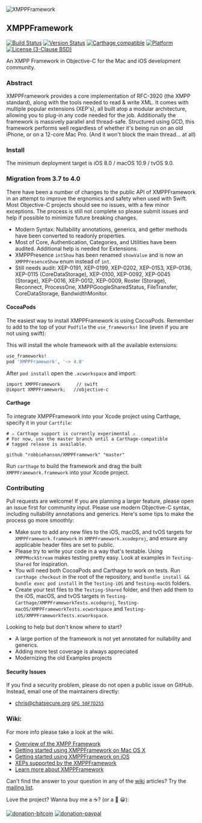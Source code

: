 
![XMPPFramework](xmppframework.png)

## XMPPFramework
[![Build Status](https://travis-ci.org/robbiehanson/XMPPFramework.svg?branch=master)](https://travis-ci.org/robbiehanson/XMPPFramework) [![Version Status](https://img.shields.io/cocoapods/v/XMPPFramework.svg?style=flat)](https://github.com/robbiehanson/XMPPFramework) [![Carthage compatible](https://img.shields.io/badge/Carthage-compatible-4BC51D.svg?style=flat)](https://github.com/Carthage/Carthage) [![Platform](https://img.shields.io/cocoapods/p/XMPPFramework.svg?style=flat)](https://cocoapods.org/?q=XMPPFramework) [![License (3-Clause BSD)](https://img.shields.io/badge/license-BSD%203--Clause-orange.svg?style=flat)](http://opensource.org/licenses/BSD-3-Clause)


An XMPP Framework in Objective-C for the Mac and iOS development community.

### Abstract
XMPPFramework provides a core implementation of RFC-3920 (the XMPP standard), along with the tools needed to read & write XML. It comes with multiple popular extensions (XEP's), all built atop a modular architecture, allowing you to plug-in any code needed for the job. Additionally the framework is massively parallel and thread-safe. Structured using GCD, this framework performs well regardless of whether it's being run on an old iPhone, or on a 12-core Mac Pro. (And it won't block the main thread... at all)

### Install

The minimum deployment target is iOS 8.0 / macOS 10.9 / tvOS 9.0.

### Migration from 3.7 to 4.0

There have been a number of changes to the public API of XMPPFramework in an attempt to improve the ergnomics and safety when used with Swift. Most Objective-C projects should see no issues, with a few minor exceptions. The process is still not complete so please submit issues and help if possible to minimize future breaking changes.

* Modern Syntax: Nullability annotations, generics, and getter methods have been converted to readonly properties.
* Most of Core, Authentication, Categories, and Utilities have been audited. Additional help is needed for Extensions.
* XMPPPresence `intShow` has been renamed `showValue` and is now an `XMPPPresenceShow` enum instead of `int`.
* Still needs audit: XEP-0191, XEP-0199, XEP-0202, XEP-0153, XEP-0136, XEP-0115 (CoreDataStorage), XEP-0100, XEP-0092, XEP-0045 (Storage), XEP-0016, XEP-0012, XEP-0009, Roster (Storage), Reconnect, ProcessOne, XMPPGoogleSharedStatus, FileTransfer, CoreDataStorage, BandwidthMonitor.

#### CocoaPods

The easiest way to install XMPPFramework is using CocoaPods. Remember to add to the top of your `Podfile` the `use_frameworks!` line (even if you are not using swift):

This will install the whole framework with all the available extensions:

```ruby
use_frameworks!
pod 'XMPPFramework', '~> 4.0'
```

After `pod install` open the `.xcworkspace` and import:

```
import XMPPFramework      // swift
@import XMPPFramework;   //objective-c
```

#### Carthage

To integrate XMPPFramework into your Xcode project using Carthage, specify it in your `Cartfile`:

```
# ⚠️ Carthage support is currently experimental ⚠️
# For now, use the master branch until a Carthage-compatible
# tagged release is available.

github "robbiehanson/XMPPFramework" "master"

```

Run `carthage` to build the framework and drag the built `XMPPFramework.framework` into your Xcode project.

### Contributing

Pull requests are welcome! If you are planning a larger feature, please open an issue first for community input. Please use modern Objective-C syntax, including nullability annotations and generics. Here's some tips to make the process go more smoothly:

* Make sure to add any new files to the iOS, macOS, and tvOS targets for `XMPPFramework.framework` in `XMPPFramework.xcodeproj`, and ensure any applicable header files are set to public.
* Please try to write your code in a way that's testable. Using `XMPPMockStream` makes testing pretty easy. Look at examples in `Testing-Shared` for inspiration.
* You will need both CocoaPods and Carthage to work on tests. Run `carthage checkout` in the root of the repository, and `bundle install && bundle exec pod install` in the `Testing-iOS` and `Testing-macOS` folders.
* Create your test files to the `Testing-Shared` folder, and then add them to the iOS, macOS, and tvOS targets in `Testing-Carthage/XMPPFrameworkTests.xcodeproj`, `Testing-macOS/XMPPFrameworkTests.xcworkspace` and `Testing-iOS/XMPPFrameworkTests.xcworkspace`.

Looking to help but don't know where to start? 

* A large portion of the framework is not yet annotated for nullability and generics. 
* Adding more test coverage is always appreciated
* Modernizing the old Examples projects

#### Security Issues

If you find a security problem, please do not open a public issue on GitHub. Instead, email one of the maintainers directly:

* [chris@chatsecure.org](mailto:chris@chatsecure.org) [`GPG 50F7D255`](https://chatsecure.org/assets/pubkeys/50F7D255.asc)

### Wiki:
For more info please take a look at the wiki.

- [Overview of the XMPP Framework](https://github.com/robbiehanson/XMPPFramework/wiki/IntroToFramework)
- [Getting started using XMPPFramework on Mac OS X](https://github.com/robbiehanson/XMPPFramework/wiki/GettingStarted_Mac)
- [Getting started using XMPPFramework on iOS](https://github.com/robbiehanson/XMPPFramework/wiki/GettingStarted_iOS)
- [XEPs supported by the XMPPFramework](https://github.com/robbiehanson/XMPPFramework/wiki/XEPs)
- [Learn more about XMPPFramework](https://github.com/robbiehanson/XMPPFramework/wiki)


Can't find the answer to your question in any of the [wiki](https://github.com/robbiehanson/XMPPFramework/wiki) articles? Try the [mailing list](http://groups.google.com/group/xmppframework). 

Love the project? Wanna buy me a ☕️? (or a 🍺 😀):

[![donation-bitcoin](https://bitpay.com/img/donate-sm.png)](https://onename.com/robbiehanson)
[![donation-paypal](https://www.paypal.com/en_US/i/btn/btn_donate_SM.gif)](https://www.paypal.com/cgi-bin/webscr?cmd=_s-xclick&hosted_button_id=CV6XGZTPQU9HY)

